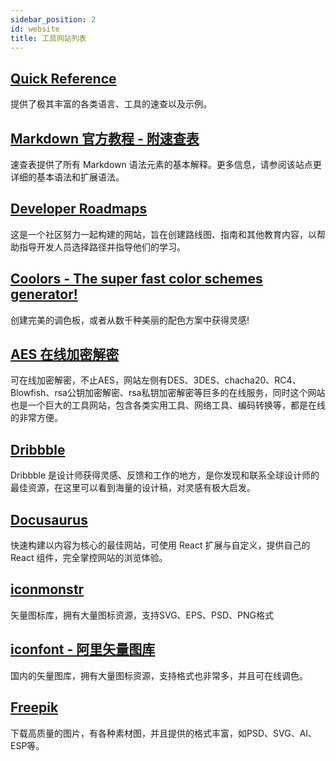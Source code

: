 ```yaml
---
sidebar_position: 2
id: website
title: 工具网站列表
---
```


## [Quick Reference](https://quickref.me/)
提供了极其丰富的各类语言、工具的速查以及示例。

## [Markdown 官方教程 - 附速查表](https://markdown.com.cn/cheat-sheet.html)
速查表提供了所有 Markdown 语法元素的基本解释。更多信息，请参阅该站点更详细的基本语法和扩展语法。

## [Developer Roadmaps](https://roadmap.sh)
这是一个社区努力一起构建的网站，旨在创建路线图、指南和其他教育内容，以帮助指导开发人员选择路径并指导他们的学习。

## [Coolors - The super fast color schemes generator!](https://coolors.co)
创建完美的调色板，或者从数千种美丽的配色方案中获得灵感!

## [AES 在线加密解密](http://tool.chacuo.net/cryptaes)
可在线加密解密，不止AES，网站左侧有DES、3DES、chacha20、RC4、Blowfish、rsa公钥加密解密、rsa私钥加密解密等巨多的在线服务，同时这个网站也是一个巨大的工具网站，包含各类实用工具、网络工具、编码转换等，都是在线的非常方便。

## [Dribbble](https://dribbble.com)
Dribbble 是设计师获得灵感、反馈和工作的地方，是你发现和联系全球设计师的最佳资源，在这里可以看到海量的设计稿，对灵感有极大启发。

## [Docusaurus](https://docusaurus.io)
快速构建以内容为核心的最佳网站，可使用 React 扩展与自定义，提供自己的 React 组件，完全掌控网站的浏览体验。

## [iconmonstr](https://iconmonstr.com)
矢量图标库，拥有大量图标资源，支持SVG、EPS、PSD、PNG格式

## [iconfont - 阿里矢量图库](https://www.iconfont.cn)
国内的矢量图库，拥有大量图标资源，支持格式也非常多，并且可在线调色。

## [Freepik](https://www.freepik.com)
下载高质量的图片，有各种素材图，并且提供的格式丰富，如PSD、SVG、AI、ESP等。
